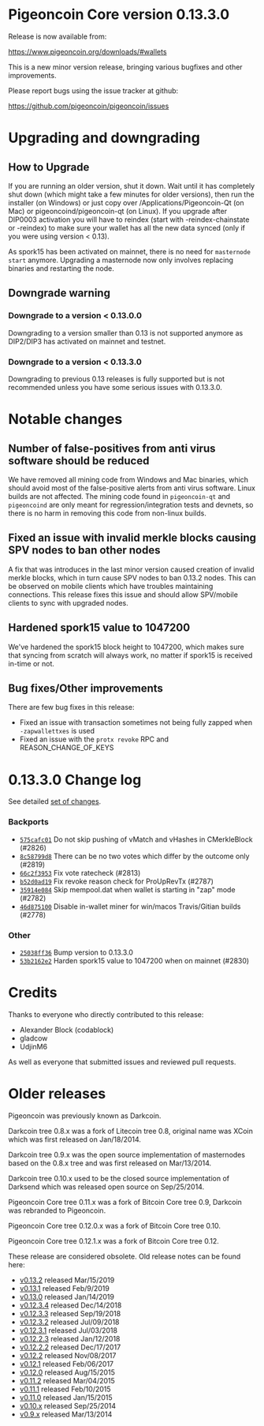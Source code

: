 Pigeoncoin Core version 0.13.3.0
==========================

Release is now available from:

  <https://www.pigeoncoin.org/downloads/#wallets>

This is a new minor version release, bringing various bugfixes and other improvements.

Please report bugs using the issue tracker at github:

  <https://github.com/pigeoncoin/pigeoncoin/issues>


Upgrading and downgrading
=========================

How to Upgrade
--------------

If you are running an older version, shut it down. Wait until it has completely
shut down (which might take a few minutes for older versions), then run the
installer (on Windows) or just copy over /Applications/Pigeoncoin-Qt (on Mac) or
pigeoncoind/pigeoncoin-qt (on Linux). If you upgrade after DIP0003 activation you will
have to reindex (start with -reindex-chainstate or -reindex) to make sure
your wallet has all the new data synced (only if you were using version < 0.13).

As spork15 has been activated on mainnet, there is no need for `masternode start`
anymore. Upgrading a masternode now only involves replacing binaries and restarting
the node.

Downgrade warning
-----------------

### Downgrade to a version < 0.13.0.0

Downgrading to a version smaller than 0.13 is not supported anymore as DIP2/DIP3 has activated
on mainnet and testnet.

### Downgrade to a version < 0.13.3.0

Downgrading to previous 0.13 releases is fully supported but is not recommended unless you have some serious issues with 0.13.3.0.

Notable changes
===============

Number of false-positives from anti virus software should be reduced
--------------------------------------------------------------------
We have removed all mining code from Windows and Mac binaries, which should avoid most of the false-positive alerts
from anti virus software. Linux builds are not affected. The mining code found in `pigeoncoin-qt` and `pigeoncoind` are only meant
for regression/integration tests and devnets, so there is no harm in removing this code from non-linux builds.

Fixed an issue with invalid merkle blocks causing SPV nodes to ban other nodes
------------------------------------------------------------------------------
A fix that was introduces in the last minor version caused creation of invalid merkle blocks, which in turn cause SPV
nodes to ban 0.13.2 nodes. This can be observed on mobile clients which have troubles maintaining connections. This
release fixes this issue and should allow SPV/mobile clients to sync with upgraded nodes.

Hardened spork15 value to 1047200
---------------------------------
We've hardened the spork15 block height to 1047200, which makes sure that syncing from scratch will always work, no
matter if spork15 is received in-time or not.

Bug fixes/Other improvements
----------------------------
There are few bug fixes in this release:
- Fixed an issue with transaction sometimes not being fully zapped when `-zapwallettxes` is used
- Fixed an issue with the `protx revoke` RPC and REASON_CHANGE_OF_KEYS

 0.13.3.0 Change log
===================

See detailed [set of changes](https://github.com/pigeoncoin/pigeoncoin/compare/v0.13.2.0...pigeoncoin:v0.13.3.0).

### Backports

- [`575cafc01`](https://github.com/pigeoncoin/pigeoncoin/commit/575cafc01) Do not skip pushing of vMatch and vHashes in CMerkleBlock (#2826)
- [`8c58799d8`](https://github.com/pigeoncoin/pigeoncoin/commit/8c58799d8) There can be no two votes which differ by the outcome only (#2819)
- [`66c2f3953`](https://github.com/pigeoncoin/pigeoncoin/commit/66c2f3953) Fix vote ratecheck (#2813)
- [`b52d0ad19`](https://github.com/pigeoncoin/pigeoncoin/commit/b52d0ad19) Fix revoke reason check for ProUpRevTx (#2787)
- [`35914e084`](https://github.com/pigeoncoin/pigeoncoin/commit/35914e084) Skip mempool.dat when wallet is starting in "zap" mode (#2782)
- [`46d875100`](https://github.com/pigeoncoin/pigeoncoin/commit/46d875100) Disable in-wallet miner for win/macos Travis/Gitian builds (#2778)

### Other

- [`25038ff36`](https://github.com/pigeoncoin/pigeoncoin/commit/25038ff36) Bump version to 0.13.3.0
- [`53b2162e2`](https://github.com/pigeoncoin/pigeoncoin/commit/53b2162e2) Harden spork15 value to 1047200 when on mainnet (#2830)

Credits
=======

Thanks to everyone who directly contributed to this release:

- Alexander Block (codablock)
- gladcow
- UdjinM6

As well as everyone that submitted issues and reviewed pull requests.

Older releases
==============

Pigeoncoin was previously known as Darkcoin.

Darkcoin tree 0.8.x was a fork of Litecoin tree 0.8, original name was XCoin
which was first released on Jan/18/2014.

Darkcoin tree 0.9.x was the open source implementation of masternodes based on
the 0.8.x tree and was first released on Mar/13/2014.

Darkcoin tree 0.10.x used to be the closed source implementation of Darksend
which was released open source on Sep/25/2014.

Pigeoncoin Core tree 0.11.x was a fork of Bitcoin Core tree 0.9,
Darkcoin was rebranded to Pigeoncoin.

Pigeoncoin Core tree 0.12.0.x was a fork of Bitcoin Core tree 0.10.

Pigeoncoin Core tree 0.12.1.x was a fork of Bitcoin Core tree 0.12.

These release are considered obsolete. Old release notes can be found here:

- [v0.13.2](https://github.com/pigeoncoin/pigeoncoin/blob/master/doc/release-notes/pigeoncoin/release-notes-0.13.2.md) released Mar/15/2019
- [v0.13.1](https://github.com/pigeoncoin/pigeoncoin/blob/master/doc/release-notes/pigeoncoin/release-notes-0.13.1.md) released Feb/9/2019
- [v0.13.0](https://github.com/pigeoncoin/pigeoncoin/blob/master/doc/release-notes/pigeoncoin/release-notes-0.13.0.md) released Jan/14/2019
- [v0.12.3.4](https://github.com/pigeoncoin/pigeoncoin/blob/master/doc/release-notes/pigeoncoin/release-notes-0.12.3.4.md) released Dec/14/2018
- [v0.12.3.3](https://github.com/pigeoncoin/pigeoncoin/blob/master/doc/release-notes/pigeoncoin/release-notes-0.12.3.3.md) released Sep/19/2018
- [v0.12.3.2](https://github.com/pigeoncoin/pigeoncoin/blob/master/doc/release-notes/pigeoncoin/release-notes-0.12.3.2.md) released Jul/09/2018
- [v0.12.3.1](https://github.com/pigeoncoin/pigeoncoin/blob/master/doc/release-notes/pigeoncoin/release-notes-0.12.3.1.md) released Jul/03/2018
- [v0.12.2.3](https://github.com/pigeoncoin/pigeoncoin/blob/master/doc/release-notes/pigeoncoin/release-notes-0.12.2.3.md) released Jan/12/2018
- [v0.12.2.2](https://github.com/pigeoncoin/pigeoncoin/blob/master/doc/release-notes/pigeoncoin/release-notes-0.12.2.2.md) released Dec/17/2017
- [v0.12.2](https://github.com/pigeoncoin/pigeoncoin/blob/master/doc/release-notes/pigeoncoin/release-notes-0.12.2.md) released Nov/08/2017
- [v0.12.1](https://github.com/pigeoncoin/pigeoncoin/blob/master/doc/release-notes/pigeoncoin/release-notes-0.12.1.md) released Feb/06/2017
- [v0.12.0](https://github.com/pigeoncoin/pigeoncoin/blob/master/doc/release-notes/pigeoncoin/release-notes-0.12.0.md) released Aug/15/2015
- [v0.11.2](https://github.com/pigeoncoin/pigeoncoin/blob/master/doc/release-notes/pigeoncoin/release-notes-0.11.2.md) released Mar/04/2015
- [v0.11.1](https://github.com/pigeoncoin/pigeoncoin/blob/master/doc/release-notes/pigeoncoin/release-notes-0.11.1.md) released Feb/10/2015
- [v0.11.0](https://github.com/pigeoncoin/pigeoncoin/blob/master/doc/release-notes/pigeoncoin/release-notes-0.11.0.md) released Jan/15/2015
- [v0.10.x](https://github.com/pigeoncoin/pigeoncoin/blob/master/doc/release-notes/pigeoncoin/release-notes-0.10.0.md) released Sep/25/2014
- [v0.9.x](https://github.com/pigeoncoin/pigeoncoin/blob/master/doc/release-notes/pigeoncoin/release-notes-0.9.0.md) released Mar/13/2014

